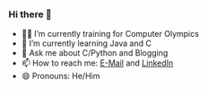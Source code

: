 ### Hi there 👋

- 👨‍💻 I’m currently training for Computer Olympics
- 🌱 I’m currently learning Java and C
- 💬 Ask me about C/Python and Blogging
- 📫 How to reach me: [E-Mail](mail:contact@ahmedkececi.com) and [LinkedIn](www.linkedin.com/in/ahmedkececi)
- 😄 Pronouns: He/Him
